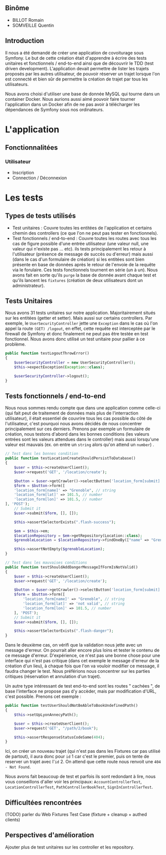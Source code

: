 ## Binôme

- BILLOT Romain
- SOMVEILLE Quentin

## Introduction

Il nous a été demandé de créer une application de covoiturage sous Symfony. Le but de cette création était d'apprendre à écrire des tests unitaires et fonctionnels / end-to-end ainsi que de découvrir le TDD (test driven development). L'application devait permettre de lister les trajets proposés par les autres utilisateur, de pouvoir réserver un trajet lorsque l'on est connecté et bien sûr de permettre la création de trajet par tous les utilisateurs.

Nous avons choisi d'utiliser une base de donnée MySQL qui tourne dans un container Docker. Nous aurions aussi aimé pouvoir faire tourner l'application dans un Docker afin de ne pas avoir à télécharger les dépendances de Symfony sous nos ordinateurs.

# L'application

## Fonctionnalitées

### Utilisateur

- Inscription
- Connection / Déconnexion

# Les tests

## Types de tests utilisés

- Test unitaires : Couvre toutes les entitées de l'application et certains chemin des controllers (ce que l'on ne peut pas tester en fonctionnels).
- Test fonctionnels / end-to-end : Couvre toutes les routes avec tous les cas de figure possible d'une entrée utilisateur (une valeur null, une valeur qui n'existe pas ... etc). ils tests principalement les retour à l'utilisateur (présence de message de succès ou d'erreur) mais aussi (dans le cas d'un formulaire de création) si les entitées sont bien présente en base de données après le retour de l'envoie de la requête via le forulaire. Ces tests fonctionnels tournent en série (un à un). Nous avons fait en sorte qu'ils `purge` la base de donnée avant chaque test et qu'ils lancent les `fixtures` (création de deux utilisateurs dont un administrateur).

## Tests Unitaires

Nous avons 31 tests unitaires sur notre application. Majoritairement situés sur les entitées (getter et setter). Mais aussi sur certains controllers. Par exemple, le `UserSecurityController` jette une `Exception` dans le cas où l'on appel la route `(GET) /logout`, en effet, cette requête est interceptée par le firewall de Symfony et donc finalement ne peut pas être testée en test fonctionnel. Nous avons donc utilisé un test unitaire pour pallier à ce problème.

```php
public function testLogoutThrowError()
{
    $userSecurityController = new UserSecurityController();
    $this->expectException(Exception::class);

    $userSecurityController->logout();
}
```

## Tests fonctionnels / end-to-end

Nous nous sommes rendu compte que dans une application comme celle-ci (qui fait peut de traitement de données mais plus de l'interraction utilisateur), il était essentiel de couvrire tous les cas possible du côté de l'utilisateur, c'est pourquoi nous avons décidés de nous concentrer principalement sur ces derniers.
Prenons par exemple un formulaire de création, nous testons d'abord dans les bonnes conditions (les valeurs entrées sont les valeurs attendues dans le controller) mais aussi lorsqu'une valeur est mauvais (ex. on entre un `string` alors qu'on attend un `number`) .

```php
// Test dans les bonnes condition
public function testLocationCreateShouldPersistToDatabase()
{
    $user = $this->createUserClient();
    $user->request('GET', '/location/create');

    $button = $user->getCrawler()->selectButton('location_form[submit]');
    $form = $button->form([
    'location_form[name]' => "Grenoble", // string
    'location_form[lat]' => 101.5, // number
    'location_form[lon]' => 101.5, // number
], 'POST');
    // Submit it
    $user->submit($form, [], []);

    $this->assertSelectorExists(".flash-success");

    $em = $this->em;
    $locationRepository = $em->getRepository(Location::class);
    $grenobleLocation = $locationRepository->findOneBy(["name" => "Grenoble"]);

    $this->assertNotEmpty($grenobleLocation);
}

// Test dans les mauvaises conditions
public function testShouldAddDangerMessageIfFormIsNotValid()
{
    $user = $this->createUserClient();
    $user->request('GET', '/location/create');

    $button = $user->getCrawler()->selectButton('location_form[submit]');
    $form = $button->form([
        'location_form[name]' => "Grenoble", // string
        'location_form[lat]' => 'not valid', // string
        'location_form[lon]' => 101.5, // number
    ], 'POST');
    // Submit it
    $user->submit($form, [], []);

    $this->assertSelectorExists(".flash-danger");
}
```

Dans le deuxième cas, on vérifi que la validation nous jette avec un message d'erreur. On pourrait aller encore plus loins et tester le contenu de ce message d'erreur. D'expérience, ce n'est pas une bonne chose pour une interface qui n'est pas critique (dans cet exemple le message d'erreur de la création d'un lieu), à chaque fois que l'on va vouloir modifier ce message, il faudra changer le test. Nous préférions nous concentrer sur les parties critiques (réservation et annulation d'un trajet).

Un autre type intéressant de test end-to-end sont les routes " cachées ", de base l'interface ne propose pas d'y accèder, mais par modification d'URL, c'est possible. Prenons cet exemple :

```php
public function testUserShouldNotBeAbleToBookUndefinedPath()
{
    $this->setUpLyonAnnecyPath();

    $user = $this->createUserClient();
    $user->request('GET', "/path/2/book");

    $this->assertResponseStatusCodeSame(404);
}
```

Ici, on créer un nouveau trajet (qui n'est pas dans les Fixtures car pas utilisé de partout), il aura donc pour `id` 1 car c'est le premier, puis on tente de reserver un trajet avec l'`id` 2. On attend que cette route nous renvoit une `404 - Not Found`.

Nous avons fait beaucoup de test et parfois ils sont redondant à lire, nous vous conseillons d'aller voir les principaux: `AccountControllerTest`, `LocationControllerTest`, `PathControllerBookTest`, `SignInControllerTest`.

## Difficultées rencontrées

(TODO) parler du Web Fixtures Test Case (fixture + cleanup + authed clients)

## Perspectives d'amélioration

Ajouter plus de test unitaires sur les controller et les repository.
